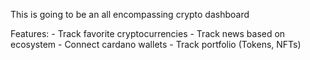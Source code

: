 This is going to be an all encompassing crypto dashboard

Features:
	- Track favorite cryptocurrencies
	- Track news based on ecosystem
	- Connect cardano wallets
	- Track portfolio (Tokens, NFTs)